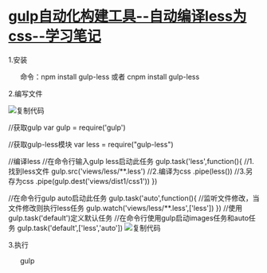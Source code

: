 # [gulp自动化构建工具--自动编译less为css--学习笔记](http://www.cnblogs.com/CaktyRiven/p/6419674.html)

 1.安装

       命令：npm install gulp-less 或者 cnpm install gulp-less

 2.编写文件

 <a title="复制代码">![复制代码](http://common.cnblogs.com/images/copycode.gif)</a>

 //获取gulp
var gulp = require('gulp')

//获取gulp-less模块
var less = require("gulp-less")

//编译less
//在命令行输入gulp less启动此任务
gulp.task('less',function(){
    //1.找到less文件
    gulp.src('views/less/**.less')
    //2.编译为css
    .pipe(less())
    //3.另存为css
    .pipe(gulp.dest('views/dist1/css1'))
})

//在命令行gulp auto启动此任务
gulp.task('auto',function(){
    //监听文件修改，当文件修改则执行less任务
    gulp.watch('views/less/**.less',['less'])
})
//使用gulp.task('default')定义默认任务
//在命令行使用gulp启动images任务和auto任务
gulp.task('default',['less','auto'])
 <a title="复制代码">![复制代码](http://common.cnblogs.com/images/copycode.gif)</a>

 3.执行

       gulp